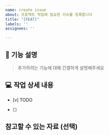 ```yaml
---
name: create issue
about: 프로젝트 작업에 필요한 이슈를 등록합니다
title: "[FEAT]"
labels: ''
assignees: ''

---
```


## 🤔 기능 설명
> 추가하려는 기능에 대해 간결하게 설명해주세요
>
> 
## 💻 작업 상세 내용
- [v] TODO
- [ ] 
## 참고할 수 있는 자료 (선택)
